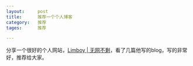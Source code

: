 ```yaml
---
layout: 	post
title:		推荐一个个人博客
category:	推荐
tages:		推荐

---
```


分享一个很好的个人网站，[Limboy | 无网不剩](http://blog.leezhong.com/)，看了几篇他写的blog，写的非常好，推荐给大家。

